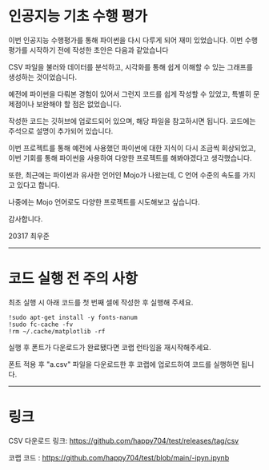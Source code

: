 # 인공지능 기초 수행 평가 
이번 인공지능 수행평가를 통해 파이썬을 다시 다루게 되어 재미 있었습니다. 이번 수행평가를 시작하기 전에 작성한 초안은 다음과 같았습니다

CSV 파일을 불러와 데이터를 분석하고, 시각화를 통해 쉽게 이해할 수 있는 그래프를 생성하는 것이었습니다.

예전에 파이썬을 다뤄본 경험이 있어서 그런지 코드를 쉽게 작성할 수 있었고, 특별히 문제점이나 보완해야 할 점은 없었습니다.

작성한 코드는 깃허브에 업로드되어 있으며, 해당 파일을 참고하시면 됩니다. 코드에는 주석으로 설명이 추가되어 있습니다.

이번 프로젝트를 통해 예전에 사용했던 파이썬에 대한 지식이 다시 조금씩 회상되었고, 이번 기회를 통해 파이썬을 사용하여 다양한 프로젝트를 해봐야겠다고 생각했습니다.

또한, 최근에는 파이썬과 유사한 언어인 Mojo가 나왔는데, C 언어 수준의 속도를 가지고 있다고 합니다.

나중에는 Mojo 언어로도 다양한 프로젝트를 시도해보고 싶습니다.

감사합니다.

20317 최우준 

------------------------------------------------------------------------------------------------------------------------------------------
# 코드 실행 전 주의 사항
최초 실행 시 아래 코드를 첫 번째 셀에 작성한 후 실행해 주세요.

```
!sudo apt-get install -y fonts-nanum
!sudo fc-cache -fv
!rm ~/.cache/matplotlib -rf
```
실행 후 폰트가 다운로드가 완료됐다면 코랩 런타임을 재시작해주세요.

폰트 적용 후 "a.csv" 파일을 다운로드한 후 코랩에 업로드하여 코드를 실행하면 됩니다.

-------------------------------------------------------------------------------------------------------------------------------------------
# 링크
CSV 다운로드 링크: https://github.com/happy704/test/releases/tag/csv

코랩 코드 : https://github.com/happy704/test/blob/main/-ipyn.ipynb
